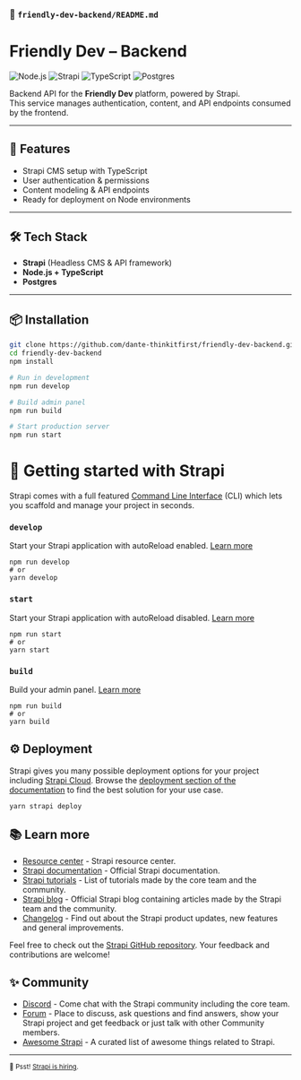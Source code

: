 ### 📄 `friendly-dev-backend/README.md`
# Friendly Dev – Backend

![Node.js](https://img.shields.io/badge/Node.js-43853D?style=for-the-badge&logo=node.js&logoColor=white)
![Strapi](https://img.shields.io/badge/Strapi-4945FF?style=for-the-badge&logo=strapi&logoColor=white)
![TypeScript](https://img.shields.io/badge/TypeScript-3178C6?style=for-the-badge&logo=typescript&logoColor=white)
![Postgres](https://img.shields.io/badge/Postgres-336791?style=for-the-badge&logo=postgresql&logoColor=white)

Backend API for the **Friendly Dev** platform, powered by Strapi.  
This service manages authentication, content, and API endpoints consumed by the frontend.

---

## 🚀 Features
- Strapi CMS setup with TypeScript
- User authentication & permissions
- Content modeling & API endpoints
- Ready for deployment on Node environments

---

## 🛠️ Tech Stack
- **Strapi** (Headless CMS & API framework)
- **Node.js + TypeScript**
- **Postgres**

---

## 📦 Installation
```bash
git clone https://github.com/dante-thinkitfirst/friendly-dev-backend.git
cd friendly-dev-backend
npm install

# Run in development
npm run develop

# Build admin panel
npm run build

# Start production server
npm run start

```






# 🚀 Getting started with Strapi

Strapi comes with a full featured [Command Line Interface](https://docs.strapi.io/dev-docs/cli) (CLI) which lets you scaffold and manage your project in seconds.

### `develop`

Start your Strapi application with autoReload enabled. [Learn more](https://docs.strapi.io/dev-docs/cli#strapi-develop)

```
npm run develop
# or
yarn develop
```

### `start`

Start your Strapi application with autoReload disabled. [Learn more](https://docs.strapi.io/dev-docs/cli#strapi-start)

```
npm run start
# or
yarn start
```

### `build`

Build your admin panel. [Learn more](https://docs.strapi.io/dev-docs/cli#strapi-build)

```
npm run build
# or
yarn build
```

## ⚙️ Deployment

Strapi gives you many possible deployment options for your project including [Strapi Cloud](https://cloud.strapi.io). Browse the [deployment section of the documentation](https://docs.strapi.io/dev-docs/deployment) to find the best solution for your use case.

```
yarn strapi deploy
```

## 📚 Learn more

- [Resource center](https://strapi.io/resource-center) - Strapi resource center.
- [Strapi documentation](https://docs.strapi.io) - Official Strapi documentation.
- [Strapi tutorials](https://strapi.io/tutorials) - List of tutorials made by the core team and the community.
- [Strapi blog](https://strapi.io/blog) - Official Strapi blog containing articles made by the Strapi team and the community.
- [Changelog](https://strapi.io/changelog) - Find out about the Strapi product updates, new features and general improvements.

Feel free to check out the [Strapi GitHub repository](https://github.com/strapi/strapi). Your feedback and contributions are welcome!

## ✨ Community

- [Discord](https://discord.strapi.io) - Come chat with the Strapi community including the core team.
- [Forum](https://forum.strapi.io/) - Place to discuss, ask questions and find answers, show your Strapi project and get feedback or just talk with other Community members.
- [Awesome Strapi](https://github.com/strapi/awesome-strapi) - A curated list of awesome things related to Strapi.

---

<sub>🤫 Psst! [Strapi is hiring](https://strapi.io/careers).</sub>
